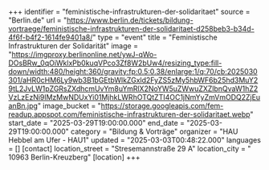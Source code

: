 +++
identifier = "feministische-infrastrukturen-der-solidaritaet"
source = "Berlin.de"
url = "https://www.berlin.de/tickets/bildung-vortraege/feministische-infrastrukturen-der-solidaritaet-d258beb3-b34d-4f6f-b4f2-1614fe9401a8/"
type = "event"
title = "Feministische Infrastrukturen der Solidarität"
image = "https://imgproxy.berlinonline.net/ywJ-qWo-DOsBRw_0qOiWklxPb0kuqVPco3Zf8W2bUw4/resizing_type:fill-down/width:480/height:360/gravity:fp:0.5:0.38/enlarge:1/q:70/cb:2025030301/aHR0cHM6Ly9wb3B1bGEtbWlkZGxld2FyZS5zMy5hbWF6b25hd3MuY29tL2JvLW1pZGRsZXdhcmUvYm8uYmRlX2NoYW5uZWwuZXZlbnQvaW1hZ2VzLzEzNi9lMzMwNDUxYi01MjhkLWRhOTQtZTI4OC1jNmYyZmVmODQ2ZjEuanBn.jpg"
image_bucket = "https://storage.googleapis.com/fem-readup.appspot.com/feministische-infrastrukturen-der-solidaritaet.webp"
start_date = "2025-03-29T19:00:00.000"
end_date = "2025-03-29T19:00:00.000"
category = "Bildung & Vorträge"
organizer = "HAU Hebbel am Ufer - HAU1"
updated = "2025-03-03T00:48:22.000"
languages = []
[contact]
location_street = "Stresemannstraße 29 A"
location_city = " 10963 Berlin-Kreuzberg"
[location]
+++